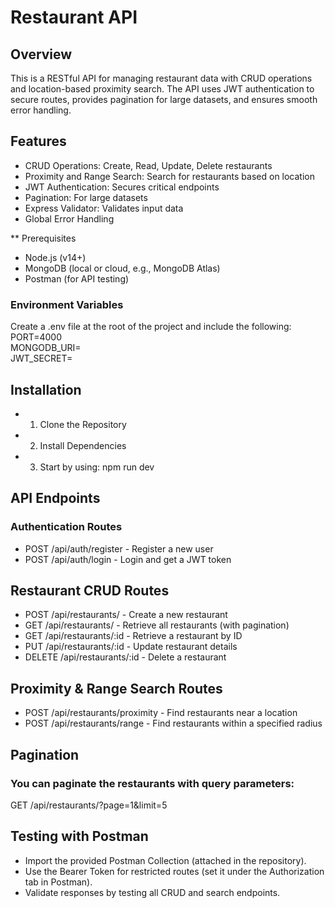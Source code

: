 # Restaurant API

## Overview
This is a RESTful API for managing restaurant data with CRUD operations and location-based proximity search.
The API uses JWT authentication to secure routes, provides pagination for large datasets, and ensures smooth error handling.

## Features
* CRUD Operations: Create, Read, Update, Delete restaurants
* Proximity and Range Search: Search for restaurants based on location
* JWT Authentication: Secures critical endpoints
* Pagination: For large datasets
* Express Validator: Validates input data
* Global Error Handling


** Prerequisites
* Node.js (v14+)
* MongoDB (local or cloud, e.g., MongoDB Atlas)
* Postman (for API testing)

### Environment Variables
Create a .env file at the root of the project and include the following:
PORT=4000  
MONGODB_URI=<your-mongo-db-uri>  
JWT_SECRET=<your-jwt-secret>  

## Installation

* 1. Clone the Repository
* 2. Install Dependencies
* 3. Start by using: npm run dev

## API Endpoints

### Authentication Routes
* POST /api/auth/register - Register a new user
* POST /api/auth/login - Login and get a JWT token

## Restaurant CRUD Routes
* POST /api/restaurants/ - Create a new restaurant
* GET /api/restaurants/ - Retrieve all restaurants (with pagination)
* GET /api/restaurants/:id - Retrieve a restaurant by ID
* PUT /api/restaurants/:id - Update restaurant details
* DELETE /api/restaurants/:id - Delete a restaurant

## Proximity & Range Search Routes
* POST /api/restaurants/proximity - Find restaurants near a location
* POST /api/restaurants/range - Find restaurants within a specified radius

## Pagination
### You can paginate the restaurants with query parameters:
GET /api/restaurants/?page=1&limit=5  

## Testing with Postman
* Import the provided Postman Collection (attached in the repository).
* Use the Bearer Token for restricted routes (set it under the Authorization tab in Postman).
* Validate responses by testing all CRUD and search endpoints.

